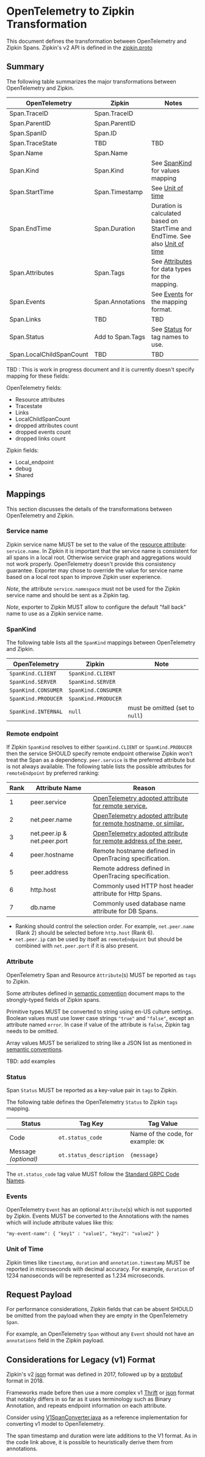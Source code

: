 # OpenTelemetry to Zipkin Transformation

This document defines the transformation between OpenTelemetry and Zipkin Spans.
Zipkin's v2 API is defined in the
[zipkin.proto](https://github.com/openzipkin/zipkin-api/blob/master/zipkin.proto)

## Summary

The following table summarizes the major transformations between OpenTelemetry
and Zipkin.

| OpenTelemetry            | Zipkin           | Notes                                                                                         |
| ------------------------ | ---------------- | --------------------------------------------------------------------------------------------- |
| Span.TraceID             | Span.TraceID     |                                                                                               |
| Span.ParentID            | Span.ParentID    |                                                                                               |
| Span.SpanID              | Span.ID          |                                                                                               |
| Span.TraceState          | TBD              | TBD                                                                                           |
| Span.Name                | Span.Name        |                                                                                               |
| Span.Kind                | Span.Kind        | See [SpanKind](#spankind) for values mapping                                                  |
| Span.StartTime           | Span.Timestamp   | See [Unit of time](#unit-of-time)                                                             |
| Span.EndTime             | Span.Duration    | Duration is calculated based on StartTime and EndTime. See also [Unit of time](#unit-of-time) |
| Span.Attributes          | Span.Tags        | See [Attributes](../../common/common.md#attributes) for data types for the mapping.            |
| Span.Events              | Span.Annotations | See [Events](#events) for the mapping format.                                                 |
| Span.Links               | TBD              | TBD                                                                                           |
| Span.Status              | Add to Span.Tags | See [Status](#status) for tag names to use.                                                   |
| Span.LocalChildSpanCount | TBD              | TBD                                                                                           |

TBD : This is work in progress document and it is currently doesn't specify
mapping for these fields:

OpenTelemetry fields:

- Resource attributes
- Tracestate
- Links
- LocalChildSpanCount
- dropped attributes count
- dropped events count
- dropped links count

Zipkin fields:

- Local_endpoint
- debug
- Shared

## Mappings

This section discusses the details of the transformations between OpenTelemetry
and Zipkin.

### Service name

Zipkin service name MUST be set to the value of the
[resource attribute](../../resource/semantic_conventions/README.md):
`service.name`. In Zipkin it is important that the service name is consistent
for all spans in a local root. Otherwise service graph and aggregations would
not work properly. OpenTelemetry doesn't provide this consistency guarantee.
Exporter may chose to override the value for service name based on a local root
span to improve Zipkin user experience.

*Note*, the attribute `service.namespace` must not be used for the Zipkin
service name and should be sent as a Zipkin tag.

*Note*, exporter to Zipkin MUST allow to configure the default "fall back" name
to use as a Zipkin service name.

### SpanKind

The following table lists all the `SpanKind` mappings between OpenTelemetry and
Zipkin.

| OpenTelemetry | Zipkin | Note |
| ------------- | ------ | ---- |
| `SpanKind.CLIENT`|`SpanKind.CLIENT`||
| `SpanKind.SERVER`|`SpanKind.SERVER`||
| `SpanKind.CONSUMER`|`SpanKind.CONSUMER`||
| `SpanKind.PRODUCER`|`SpanKind.PRODUCER` ||
|`SpanKind.INTERNAL`|`null` |must be omitted (set to `null`)|

### Remote endpoint

If Zipkin `SpanKind` resolves to either `SpanKind.CLIENT` or `SpanKind.PRODUCER` then the service SHOULD specify remote endpoint otherwise Zipkin won't treat the Span as a dependency. `peer.service` is the preferred attribute but is not always available. The following table lists the possible attributes for `remoteEndpoint` by preferred ranking:

|Rank|Attribute Name|Reason|
|---|---|---|
|1|peer.service|[OpenTelemetry adopted attribute for remote service.](../semantic_conventions/span-general.md#general-remote-service-attributes)|
|2|net.peer.name|[OpenTelemetry adopted attribute for remote hostname, or similar.](../semantic_conventions/span-general.md#general-network-connection-attributes)|
|3|net.peer.ip & net.peer.port|[OpenTelemetry adopted attribute for remote address of the peer.](../semantic_conventions/span-general.md#general-network-connection-attributes)|
|4|peer.hostname|Remote hostname defined in OpenTracing specification.|
|5|peer.address|Remote address defined in OpenTracing specification.|
|6|http.host|Commonly used HTTP host header attribute for Http Spans.|
|7|db.name|Commonly used database name attribute for DB Spans.|

* Ranking should control the selection order. For example, `net.peer.name` (Rank 2) should be selected before `http.host` (Rank 6).
* `net.peer.ip` can be used by itself as `remoteEndpoint` but should be combined with `net.peer.port` if it is also present.

### Attribute

OpenTelemetry Span and Resource `Attribute`(s) MUST be reported as `tags` to
Zipkin.

Some attributes defined in [semantic
convention](../semantic_conventions/README.md)
document maps to the strongly-typed fields of Zipkin spans.

Primitive types MUST be converted to string using en-US culture settings.
Boolean values must use lower case strings `"true"` and `"false"`, except an
attribute named `error`. In case if value of the attribute is `false`, Zipkin
tag needs to be omitted.

Array values MUST be serialized to string like a JSON list as mentioned in
[semantic conventions](../../overview.md#semantic-conventions).

TBD: add examples

### Status

Span `Status` MUST be reported as a key-value pair in `tags` to Zipkin.

The following table defines the OpenTelemetry `Status` to Zipkin `tags` mapping.

| Status|Tag Key| Tag Value |
|--|--|--|
|Code | `ot.status_code` | Name of the code, for example: `OK` |
|Message *(optional)* | `ot.status_description` | `{message}` |

The `ot.status_code` tag value MUST follow the [Standard GRPC Code
Names](https://github.com/grpc/grpc/blob/master/doc/statuscodes.md).

### Events

OpenTelemetry `Event` has an optional `Attribute`(s) which is not supported by
Zipkin. Events MUST be converted to the Annotations with the names which will
include attribute values like this:

```
"my-event-name": { "key1" : "value1", "key2": "value2" }
```

### Unit of Time

Zipkin times like `timestamp`, `duration` and `annotation.timestamp` MUST be
reported in microseconds with decimal accuracy. For example, `duration` of 1234
nanoseconds will be represented as 1.234 microseconds.

## Request Payload

For performance considerations, Zipkin fields that can be absent SHOULD be
omitted from the payload when they are empty in the OpenTelemetry `Span`.

For example, an OpenTelemetry `Span` without any `Event` should not have an
`annotations` field in the Zipkin payload.

## Considerations for Legacy (v1) Format

Zipkin's v2 [json](https://github.com/openzipkin/zipkin-api/blob/master/zipkin2-api.yaml) format was defined in 2017, followed up by a [protobuf](https://github.com/openzipkin/zipkin-api/blob/master/zipkin.proto) format in 2018.

Frameworks made before then use a more complex v1 [Thrift](https://github.com/openzipkin/zipkin-api/blob/master/thrift/zipkinCore.thrift) or [json](https://github.com/openzipkin/zipkin-api/blob/master/zipkin-api.yaml) format that notably differs in so far as it uses terminology such as Binary Annotation, and repeats endpoint information on each attribute.

Consider using [V1SpanConverter.java](https://github.com/openzipkin/zipkin/blob/master/zipkin/src/main/java/zipkin2/v1/V1SpanConverter.java) as a reference implementation for converting v1 model to OpenTelemetry.

The span timestamp and duration were late additions to the V1 format. As in the code link above, it is possible to heuristically derive them from annotations.
